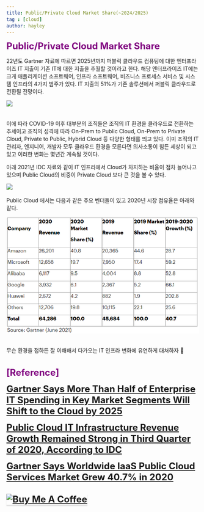 ```yaml
---
title: Public/Private Cloud Market Share(~2024/2025)
tag : [cloud]
author: hayley
---
```


<font size="5" color="purple"><b>Public/Private Cloud Market Share</b></font>
<p> 22년도 Gartner 자료에 따르면 2025년까지 퍼블릭 클라우드 컴퓨팅에 대한 엔터프라이즈 IT 지출이 기존 IT에 대한 지출을 추월할 것이라고 한다. 해당 엔터프라이즈 IT에는 크게 애플리케이션 소프트웨어, 인프라 소프트웨어, 비즈니스 프로세스 서비스 및 시스템 인프라의 4가지 범주가 있다. IT 지출의 51%가 기존 솔루션에서 퍼블릭 클라우드로 전환될 전망이다. 
<br>
<p><img src="https://emtemp.gcom.cloud/ngw/globalassets/en/newsroom/images/graphs/cloud-versus-traditonal-it-spending-across-selected-categories-gartner.png">  
<br>
<br>
<p>이에 따라 COVID-19 이후 대부분의 조직들은 조직의 IT 환경을 클라우드로 전환하는 추세이고 조직의 성격에 따라 On-Prem to Public Cloud, On-Prem to Private Cloud, Private to Public, Hybrid Cloud 등 다양한 형태를 띄고 있다. 이미 조직의 IT 관리자, 엔지니어, 개발자 모두 클라우드 환경을 모른다면 의사소통이 힘든 세상이 되고 있고 이러한 변화는 몇년간 계속될 것이다.
<br>  
<p>아래 2021년 IDC 자료와 같이 IT 인프라에서 Cloud가 차지하는 비율이 점차 늘어나고 있으며 Public Cloud의 비중이 Private Cloud 보다 큰 것을 볼 수 있다.   
<br>
<p><img src="https://www.idc.com/getfile.dyn?containerId=prUS47279621&attachmentId=47407552">  
<br> 
<p>Public Cloud 에서는 다음과 같은 주요 벤더들이 있고 2020년 시장 점유율은 아래와 같다. 
<br>  
<p><img src="https://github.com/hayleyshim/hayleyshim.github.io/blob/master/assets/images/projects/public.png?raw=true">
<br>
<br>  
<p>무슨 환경을 접하든 잘 이해해서 다가오는 IT 인프라 변화에 유연하게 대처하자 🙂 
<br>
<br>
<br> <font size="5" color="purple"><b>[Reference]
<p><a href="https://www.gartner.com/en/newsroom/press-releases/2022-02-09-gartner-says-more-than-half-of-enterprise-it-spending">Gartner Says More Than Half of Enterprise IT Spending in Key Market Segments Will Shift to the Cloud by 2025</a>  
<p><a href="https://www.idc.com/getdoc.jsp?containerId=prUS47279621">Public Cloud IT Infrastructure Revenue Growth Remained Strong in Third Quarter of 2020, According to IDC</a>
<p><a href="https://www.gartner.com/en/newsroom/press-releases/2021-06-28-gartner-says-worldwide-iaas-public-cloud-services-market-grew-40-7-percent-in-2020">Gartner Says Worldwide IaaS Public Cloud Services Market Grew 40.7% in 2020</a>  
<br>
<br>  
<a href="https://www.buymeacoffee.com/yhshim17" target="_blank"><img src="https://www.buymeacoffee.com/assets/img/custom_images/orange_img.png" alt="Buy Me A Coffee" style="height: 41px !important;width: 174px !important;box-shadow: 0px 3px 2px 0px rgba(190, 190, 190, 0.5) !important;-webkit-box-shadow: 0px 3px 2px 0px rgba(190, 190, 190, 0.5) !important;" ></a>


